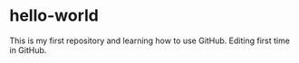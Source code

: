 # hello-world
This is my first repository and learning how to use GitHub.
Editing first time in GitHub.
